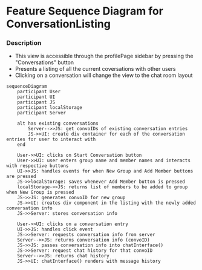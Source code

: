 # Feature Sequence Diagram for ConversationListing

### Description
- This view is accessible through the profilePage sidebar by pressing the "Conversations" button
- Presents a listing of all the current coversations with other users
- Clicking on a conversation will change the view to the chat room layout

```mermaid
sequenceDiagram
    participant User
    participant UI
    participant JS
    participant localStorage
    participant Server

    alt has existing conversations
        Server-->>JS: get convoIDs of existing conversation entries
        JS->>UI: create div container for each of the conversation entries for user to interact with
    end

    User->>UI: clicks on Start Conversation button
    User->>UI: user enters group name and member names and interacts with respective buttons
    UI->>JS: handles events for when New Group and Add Member buttons are pressed
    JS->>localStorage: saves whenever Add Member button is pressed
    localStorage->>JS: returns list of members to be added to group when New Group is pressed
    JS->>JS: generates convoID for new group
    JS->>UI: creates div component in the listing with the newly added conversation info
    JS->>Server: stores conversation info

    User->>UI: clicks on a conversation entry
    UI->>JS: handles click event
    JS->>Server: requests conversation info from server
    Server-->>JS: returns conversation info (convoID)
    JS->>JS: passes conversation info into chatInterface()
    JS->>Server: request chat history for that convoID
    Server-->>JS: returns chat history
    JS->>UI: chatInterface() renders with message history

